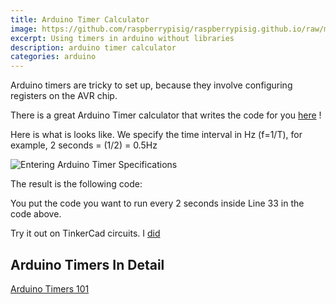 ```yaml
---
title: Arduino Timer Calculator
image: https://github.com/raspberrypisig/raspberrypisig.github.io/raw/master/assets/images/arduinotimerctc.jpg
excerpt: Using timers in arduino without libraries
description: arduino timer calculator
categories: arduino
---
```


Arduino timers are tricky to set up, because they involve configuring registers on the AVR chip.

There is a great Arduino Timer calculator that writes the code for you [here](http://www.arduinoslovakia.eu/application/timer-calculator) !

Here is what is looks like. We specify the time interval in Hz (f=1/T), for example, 2 seconds = (1/2) = 0.5Hz

![Entering Arduino Timer Specifications](https://github.com/raspberrypisig/raspberrypisig.github.io/raw/master/assets/images/arduinotimercalculator.jpg)

The result is the following code:

<script src="https://gist.github.com/raspberrypisig/8bf856ae9b55bb433d4c11ac9540a881.js"></script>

You put the code you want to run every 2 seconds inside Line 33 in the code above.

Try it out on TinkerCad circuits. I [did](https://www.tinkercad.com/things/aRKBY3Jakh2-cool-habbi)

## Arduino Timers In Detail
[Arduino Timers 101](https://www.robotshop.com/community/forum/t/arduino-101-timers-and-interrupts/13072)


